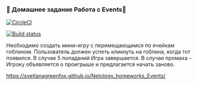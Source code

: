 ### 🌟 Домашнее задание Работа с Events🌟

[![CircleCI](https://circleci.com/gh/SvetlanaGreenFox/Netology_homeworks_Events/tree/main.svg?style=svg)](https://circleci.com/gh/SvetlanaGreenFox/Netology_homeworks_Events/tree/main)

[![Build status](https://ci.appveyor.com/api/projects/status/7ugn707ij36a2rir?svg=true)](https://ci.appveyor.com/project/SvetlanaGreenFox/netology-homeworks-events)

Необходимо создать мини-игру с перемещающимся по ячейкам гоблином. Пользователь должен успеть кликнуть на гоблина, когда тот появился. 
В случае 5 попаданий Игра завершается.
В случае промаха - Игроку объявляется о проигрыше и предлагается начать заново.

https://svetlanagreenfox.github.io/Netology_homeworks_Events/
